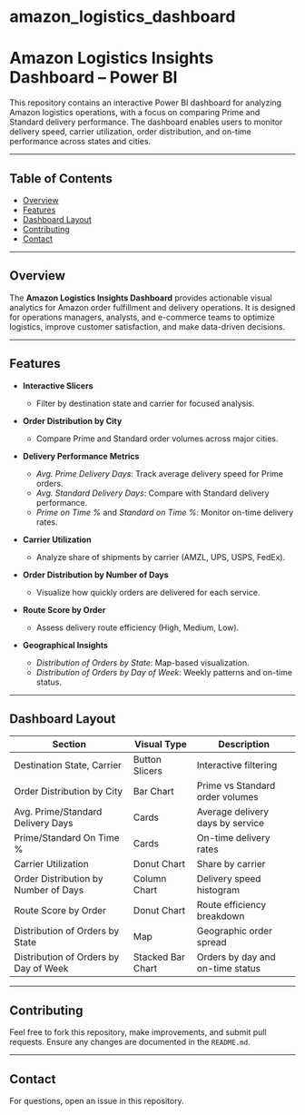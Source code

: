 # amazon_logistics_dashboard

# Amazon Logistics Insights Dashboard – Power BI

This repository contains an interactive Power BI dashboard for analyzing Amazon logistics operations, with a focus on comparing Prime and Standard delivery performance. The dashboard enables users to monitor delivery speed, carrier utilization, order distribution, and on-time performance across states and cities.

---

## Table of Contents

- [Overview](#overview)
- [Features](#features)
- [Dashboard Layout](#dashboard-layout)
- [Contributing](#Contributing)
- [Contact](#Contact)

---

## Overview

The **Amazon Logistics Insights Dashboard** provides actionable visual analytics for Amazon order fulfillment and delivery operations. It is designed for operations managers, analysts, and e-commerce teams to optimize logistics, improve customer satisfaction, and make data-driven decisions.

---

## Features

- **Interactive Slicers**  
  - Filter by destination state and carrier for focused analysis.

- **Order Distribution by City**  
  - Compare Prime and Standard order volumes across major cities.

- **Delivery Performance Metrics**  
  - *Avg. Prime Delivery Days*: Track average delivery speed for Prime orders.
  - *Avg. Standard Delivery Days*: Compare with Standard delivery performance.
  - *Prime on Time %* and *Standard on Time %*: Monitor on-time delivery rates.

- **Carrier Utilization**  
  - Analyze share of shipments by carrier (AMZL, UPS, USPS, FedEx).

- **Order Distribution by Number of Days**  
  - Visualize how quickly orders are delivered for each service.

- **Route Score by Order**  
  - Assess delivery route efficiency (High, Medium, Low).

- **Geographical Insights**  
  - *Distribution of Orders by State*: Map-based visualization.
  - *Distribution of Orders by Day of Week*: Weekly patterns and on-time status.

---

## Dashboard Layout

| Section                                | Visual Type         | Description                                 |
|-----------------------------------------|---------------------|---------------------------------------------|
| Destination State, Carrier              | Button Slicers      | Interactive filtering                       |
| Order Distribution by City              | Bar Chart           | Prime vs Standard order volumes             |
| Avg. Prime/Standard Delivery Days       | Cards               | Average delivery days by service            |
| Prime/Standard On Time %                | Cards               | On-time delivery rates                      |
| Carrier Utilization                     | Donut Chart         | Share by carrier                            |
| Order Distribution by Number of Days    | Column Chart        | Delivery speed histogram                    |
| Route Score by Order                    | Donut Chart         | Route efficiency breakdown                  |
| Distribution of Orders by State         | Map                 | Geographic order spread                     |
| Distribution of Orders by Day of Week   | Stacked Bar Chart   | Orders by day and on-time status            |

---
## Contributing
Feel free to fork this repository, make improvements, and submit pull requests. Ensure any changes are documented in the `README.md`.

---
## Contact
For questions, open an issue in this repository.
